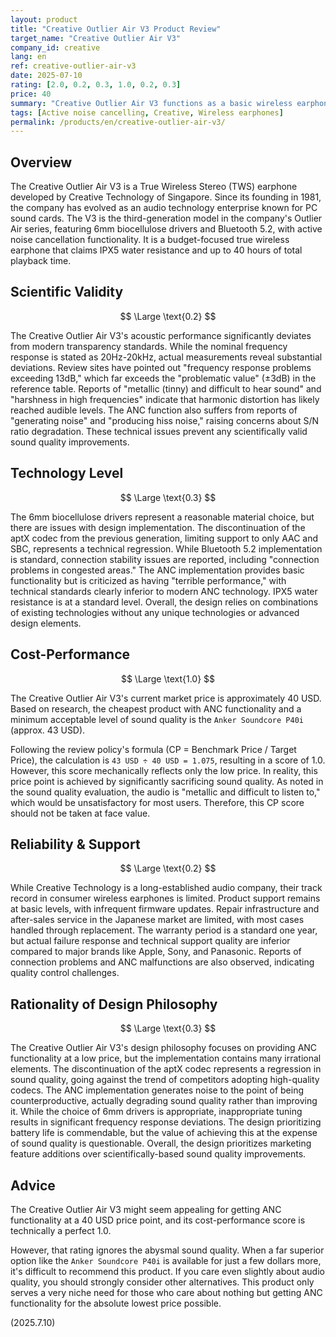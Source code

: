 ```yaml
---
layout: product
title: "Creative Outlier Air V3 Product Review"
target_name: "Creative Outlier Air V3"
company_id: creative
lang: en
ref: creative-outlier-air-v3
date: 2025-07-10
rating: [2.0, 0.2, 0.3, 1.0, 0.2, 0.3]
price: 40
summary: "Creative Outlier Air V3 functions as a basic wireless earphone but lacks competitiveness under modern standards due to technical limitations"
tags: [Active noise cancelling, Creative, Wireless earphones]
permalink: /products/en/creative-outlier-air-v3/
---
```

## Overview

The Creative Outlier Air V3 is a True Wireless Stereo (TWS) earphone developed by Creative Technology of Singapore. Since its founding in 1981, the company has evolved as an audio technology enterprise known for PC sound cards. The V3 is the third-generation model in the company's Outlier Air series, featuring 6mm biocellulose drivers and Bluetooth 5.2, with active noise cancellation functionality. It is a budget-focused true wireless earphone that claims IPX5 water resistance and up to 40 hours of total playback time.

## Scientific Validity

$$ \Large \text{0.2} $$

The Creative Outlier Air V3's acoustic performance significantly deviates from modern transparency standards. While the nominal frequency response is stated as 20Hz-20kHz, actual measurements reveal substantial deviations. Review sites have pointed out "frequency response problems exceeding 13dB," which far exceeds the "problematic value" (±3dB) in the reference table. Reports of "metallic (tinny) and difficult to hear sound" and "harshness in high frequencies" indicate that harmonic distortion has likely reached audible levels. The ANC function also suffers from reports of "generating noise" and "producing hiss noise," raising concerns about S/N ratio degradation. These technical issues prevent any scientifically valid sound quality improvements.

## Technology Level

$$ \Large \text{0.3} $$

The 6mm biocellulose drivers represent a reasonable material choice, but there are issues with design implementation. The discontinuation of the aptX codec from the previous generation, limiting support to only AAC and SBC, represents a technical regression. While Bluetooth 5.2 implementation is standard, connection stability issues are reported, including "connection problems in congested areas." The ANC implementation provides basic functionality but is criticized as having "terrible performance," with technical standards clearly inferior to modern ANC technology. IPX5 water resistance is at a standard level. Overall, the design relies on combinations of existing technologies without any unique technologies or advanced design elements.

## Cost-Performance

$$ \Large \text{1.0} $$

The Creative Outlier Air V3's current market price is approximately 40 USD. Based on research, the cheapest product with ANC functionality and a minimum acceptable level of sound quality is the `Anker Soundcore P40i` (approx. 43 USD).

Following the review policy's formula (CP = Benchmark Price / Target Price), the calculation is `43 USD ÷ 40 USD = 1.075`, resulting in a score of 1.0. However, this score mechanically reflects only the low price. In reality, this price point is achieved by significantly sacrificing sound quality. As noted in the sound quality evaluation, the audio is "metallic and difficult to listen to," which would be unsatisfactory for most users. Therefore, this CP score should not be taken at face value.

## Reliability & Support

$$ \Large \text{0.2} $$

While Creative Technology is a long-established audio company, their track record in consumer wireless earphones is limited. Product support remains at basic levels, with infrequent firmware updates. Repair infrastructure and after-sales service in the Japanese market are limited, with most cases handled through replacement. The warranty period is a standard one year, but actual failure response and technical support quality are inferior compared to major brands like Apple, Sony, and Panasonic. Reports of connection problems and ANC malfunctions are also observed, indicating quality control challenges.

## Rationality of Design Philosophy

$$ \Large \text{0.3} $$

The Creative Outlier Air V3's design philosophy focuses on providing ANC functionality at a low price, but the implementation contains many irrational elements. The discontinuation of the aptX codec represents a regression in sound quality, going against the trend of competitors adopting high-quality codecs. The ANC implementation generates noise to the point of being counterproductive, actually degrading sound quality rather than improving it. While the choice of 6mm drivers is appropriate, inappropriate tuning results in significant frequency response deviations. The design prioritizing battery life is commendable, but the value of achieving this at the expense of sound quality is questionable. Overall, the design prioritizes marketing feature additions over scientifically-based sound quality improvements.

## Advice

The Creative Outlier Air V3 might seem appealing for getting ANC functionality at a 40 USD price point, and its cost-performance score is technically a perfect 1.0.

However, that rating ignores the abysmal sound quality. When a far superior option like the `Anker Soundcore P40i` is available for just a few dollars more, it's difficult to recommend this product. If you care even slightly about audio quality, you should strongly consider other alternatives. This product only serves a very niche need for those who care about nothing but getting ANC functionality for the absolute lowest price possible.

(2025.7.10)